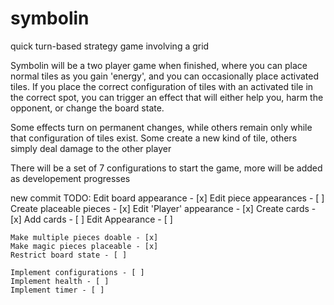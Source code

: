 # symbolin
quick turn-based strategy game involving a grid

Symbolin will be a two player game when finished, where you can place normal tiles as you gain 'energy', and you can occasionally place activated tiles. If you place the correct configuration of tiles with an activated tile in the correct spot, you can trigger an effect that will either help you, harm the opponent, or change the board state.

Some effects turn on permanent changes, while others remain only while that configuration of tiles exist. Some create a new kind of tile, others simply deal damage to the other player

There will be a set of 7 configurations to start the game, more will be added as developement progresses


new commit
TODO:
    Edit board appearance - [x]
    Edit piece appearances - [ ]
        Create placeable pieces - [x]
        Edit 'Player' appearance - [x]
    Create cards - [x]
        Add cards - [ ]
        Edit Appearance - [ ]

    Make multiple pieces doable - [x]
    Make magic pieces placeable - [x]
    Restrict board state - [ ]

    Implement configurations - [ ]
    Implement health - [ ]
    Implement timer - [ ]